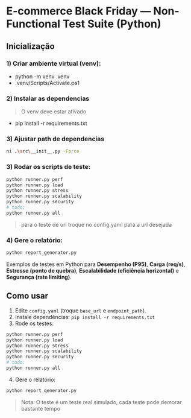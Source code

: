 
# E-commerce Black Friday — Non-Functional Test Suite (Python)

## Inicialização


### 1) Criar ambiente virtual (venv):

- python -m venv .venv 
- .venv/Scripts/Activate.ps1

### 2) Instalar as dependencias

> O venv deve estar ativado 

- pip install -r requirements.txt

### 3) Ajustar path de dependencias

```bash
ni .\src\__init__.py -Force
```

### 3) Rodar os scripts de teste:

```bash
python runner.py perf
python runner.py load
python runner.py stress
python runner.py scalability
python runner.py security
# tudo:
python runner.py all
```
> para o teste de url troque no config.yaml para a url desejada
### 4) Gere o relatório:

```bash
python report_generator.py
```

Exemplos de testes em Python para **Desempenho (P95)**, **Carga (req/s)**, **Estresse (ponto de quebra)**,
**Escalabilidade (eficiência horizontal)** e **Segurança (rate limiting)**.

## Como usar
1. Edite `config.yaml` (troque `base_url` e `endpoint_path`).
2. Instale dependências: `pip install -r requirements.txt`
3. Rode os testes:
```bash
python runner.py perf
python runner.py load
python runner.py stress
python runner.py scalability
python runner.py security
# tudo:
python runner.py all
```
4. Gere o relatório:
```bash
python report_generator.py
```

> Nota: O teste é um teste real simulado, cada teste pode demorar bastante tempo